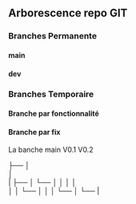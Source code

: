 ## Arborescence repo GIT
### Branches Permanente
#### main
  
#### dev

### Branches Temporaire

#### Branche par fonctionnalité

#### Branche par fix
La banche main V0.1 V0.2



├── 
│   
│   
|
├── 
│   └── 
│   │
│   │   
│   │   └── 
│   │
│   └── 
│   └──
|
